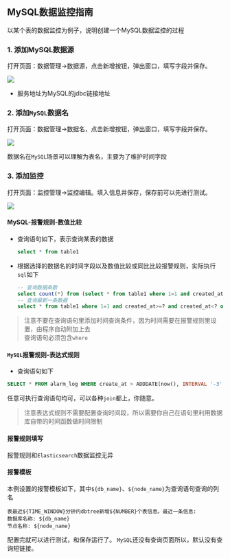 ## MySQL数据监控指南

以某个表的数据监控为例子，说明创建一个MySQL数据监控的过程

### 1. 添加MySQL数据源

打开页面：数据管理->数据源，点击新增按钮，弹出窗口，填写字段并保存。

<img src="https://gitee.com/tim_guai/frostmourne/raw/master/doc/img/mysql-datasource.png" />

* 服务地址为MySQL的jdbc链接地址

### 2. 添加`MySQL`数据名

打开页面：数据管理->数据名，点击新增按钮，弹出窗口，填写字段并保存。

<img src="https://gitee.com/tim_guai/frostmourne/raw/master/doc/img/mysql-dataname.png" />

数据名在`MySQL`场景可以理解为表名，主要为了维护时间字段

### 3. 添加监控

打开页面：监控管理->监控编辑。填入信息并保存，保存前可以先进行测试。

<img src="https://gitee.com/tim_guai/frostmourne/raw/master/doc/img/mysql-alarm.png" />

#### MySQL-报警规则-数值比较

* 查询语句如下，表示查询某表的数据

    ```sql
    select * from table1
    ```

* 根据选择的数据名的时间字段以及数值比较或同比比较报警规则，实际执行`sql`如下

    ```sql
    -- 查询数据条数
    select count(*) from (select * from table1 where 1=1 and created_at>=? and created_at<?)
    -- 查询最新一条数据
    select * from table1 where 1=1 and created_at>=? and created_at<? order by created_at desc limit 1
    ```

> 注意不要在查询语句里添加时间查询条件，因为时间需要在报警规则里设置，由程序自动附加上去   
> 查询语句必须包含```where```   

#### `MySQL`报警规则-表达式规则

* 查询语句如下

```sql
SELECT * FROM alarm_log WHERE create_at > ADDDATE(now(), INTERVAL '-3' DAY) ORDER BY id DESC
```

任意可执行查询语句均可，可以各种`join`都上，你随意。

> 注意表达式规则不需要配置查询时间段，所以需要你自己在语句里利用数据库自带的时间函数做时间限制

#### 报警规则填写

报警规则和`Elasticsearch`数据监控无异

#### 报警模板

本例设置的报警模板如下，其中```${db_name}```、```${node_name}```为查询语句查询的列名

```
表最近${TIME_WINDOW}分钟内dbtree新增${NUMBER}个表信息。最近一条信息:
数据库名称: ${db_name}
节点名称: ${node_name}
```

配置完就可以进行测试，和保存运行了。 `MySQL`还没有查询页面所以，默认没有查询短链接。